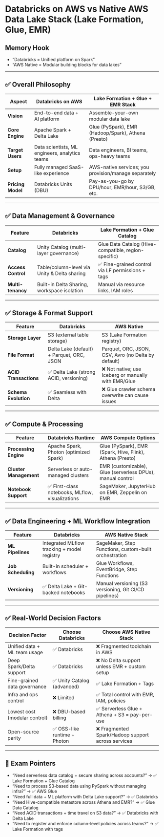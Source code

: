 # Databricks on AWS vs Native AWS Data Lake Stack (Lake Formation, Glue, EMR)

## Memory Hook  
- “Databricks = Unified platform on Spark”  
- “AWS Native = Modular building blocks for data lakes”

---

## ✅ Overall Philosophy

| Aspect               | **Databricks on AWS**                                  | **Lake Formation + Glue + EMR Stack**                          |
|----------------------|--------------------------------------------------------|----------------------------------------------------------------|
| **Vision**           | End-to-end data + AI platform                          | Assemble-your-own modular data lake                           |
| **Core Engine**      | Apache Spark + Delta Lake                              | Glue (PySpark), EMR (Hadoop/Spark), Athena (Presto)           |
| **Target Users**     | Data scientists, ML engineers, analytics teams         | Data engineers, BI teams, ops-heavy teams                     |
| **Setup**            | Fully managed SaaS-like experience                     | AWS-native services; you provision/manage separately          |
| **Pricing Model**    | Databricks Units (DBU)                                 | Pay-as-you-go by DPU/hour, EMR/hour, S3/GB, etc.              |

---

## ✅ Data Management & Governance

| Feature                     | **Databricks**                                 | **Lake Formation + Glue Catalog**                             |
|-----------------------------|------------------------------------------------|----------------------------------------------------------------|
| **Catalog**                 | Unity Catalog (multi-layer governance)         | Glue Data Catalog (Hive-compatible, region-specific)          |
| **Access Control**          | Table/column-level via Unity & Delta sharing   | ✅ Fine-grained control via LF permissions + tags             |
| **Multi-tenancy**           | Built-in Delta Sharing, workspace isolation    | Manual via resource links, IAM roles                          |

---

## ✅ Storage & Format Support

| Feature                     | **Databricks**                                | **AWS Native**                                                |
|-----------------------------|-----------------------------------------------|----------------------------------------------------------------|
| **Storage Layer**           | S3 (external table storage)                  | S3 (Lake Formation registry)                                  |
| **File Format**             | Delta Lake (default) + Parquet, ORC, JSON    | Parquet, ORC, JSON, CSV, Avro (no Delta by default)           |
| **ACID Transactions**       | ✅ Delta Lake (strong ACID, versioning)       | ❌ Not native; use Iceberg or manually with EMR/Glue          |
| **Schema Evolution**        | ✅ Seamless with Delta                        | ❌ Glue crawler schema overwrite can cause issues             |

---

## ✅ Compute & Processing

| Feature                     | **Databricks Runtime**                         | **AWS Compute Options**                                       |
|-----------------------------|------------------------------------------------|----------------------------------------------------------------|
| **Processing Engine**       | Apache Spark, Photon (optimized Spark)         | Glue (PySpark), EMR (Spark, Hive, Flink), Athena (Presto)     |
| **Cluster Management**      | Serverless or auto-managed clusters            | EMR (customizable), Glue (serverless DPUs), manual control    |
| **Notebook Support**        | ✅ First-class notebooks, MLflow, visualizations | SageMaker, JupyterHub on EMR, Zeppelin on EMR                |

---

## ✅ Data Engineering + ML Workflow Integration

| Feature                     | **Databricks**                                 | **AWS Native Stack**                                          |
|-----------------------------|------------------------------------------------|----------------------------------------------------------------|
| **ML Pipelines**            | Integrated MLflow tracking + model registry    | SageMaker, Step Functions, custom-built orchestration         |
| **Job Scheduling**          | Built-in scheduler + workflows                 | Glue Workflows, EventBridge, Step Functions                   |
| **Versioning**              | ✅ Delta Lake + Git-backed notebooks           | Manual versioning (S3 versioning, Git CI/CD pipelines)        |

---

## ✅ Real-World Decision Factors

| Decision Factor                | Choose **Databricks**                    | Choose **AWS Native Stack**                             |
|-------------------------------|------------------------------------------|----------------------------------------------------------|
| Unified data + ML team usage  | ✅ Databricks                            | ❌ Fragmented toolchain in AWS                           |
| Deep Spark/Delta support      | ✅ Databricks                            | ❌ No Delta support unless EMR + custom setup            |
| Fine-grained data governance  | ✅ Unity Catalog (advanced)              | ✅ Lake Formation + Tags                                 |
| Infra and ops control         | ❌ Limited                                | ✅ Total control with EMR, IAM, policies                 |
| Lowest cost (modular control) | ❌ DBU-based billing                      | ✅ Serverless Glue + Athena + S3 = pay-per-use           |
| Open-source parity            | ✅ OSS-like runtime + Photon              | ❌ Fragmented Spark/Hadoop support across services        |

---

## 📌 Exam Pointers

- “Need serverless data catalog + secure sharing across accounts?” → ✅ Lake Formation + Glue Catalog
- “Need to process S3-based data using PySpark without managing infra?” → ✅ AWS Glue
- “Need full data + ML platform with Delta Lake support?” → ✅ Databricks
- “Need Hive-compatible metastore across Athena and EMR?” → ✅ Glue Data Catalog
- “Need ACID transactions + time travel on S3 data?” → ✅ Databricks with Delta Lake
- “Need to register and enforce column-level policies across teams?” → ✅ Lake Formation with tags

